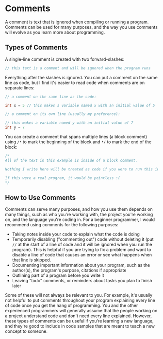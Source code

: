 # Comments

A comment is text that is ignored when compiling or running a program. Comments
can be used for many purposes, and the way you use comments will evolve as you
learn more about programming.

## Types of Comments

A single-line comment is created with two forward-slashes:

```java
// this text is a comment and will be ignored when the program runs
```

Everything after the slashes is ignored. You can put a comment on the same line
as code, but I find it's easier to read code when comments are on separate
lines:

```java
// a comment on the same line as the code:

int x = 5 // this makes a variable named x with an initial value of 5

// a comment on its own line (usually my preference):

// this makes a variable named y with an initial value of 7
int y = 7
```

You can create a comment that spans multiple lines (a block comment) using `/*`
to mark the beginning of the block and `*/` to mark the end of the block:

```java
/*
All of the text in this example is inside of a block comment.

Nothing I write here will be treated as code if you were to run this in jshell.

If this were a real program, it would be pointless :(
*/
```

## How to Use Comments

Comments can serve many purposes, and how you use them depends on many things,
such as who you're working with, the project you're working on, and the language
you're coding in. For a beginner programmer, I would recommend using comments
for the following purposes:
- Taking notes inside your code to explain what the code is doing
- Temporarily disabling ("commenting out") code without deleting it (put `//` at
the start of a line of code and it will be ignored when you run the program).
This is helpful if you are trying to fix a problem and want to disable a line of
code that causes an error or see what happens when that line is skipped.
- Documenting important information about your program, such as the author(s),
the program's purpose, citations if appropriate
- Outlining part of a program before you write it
- Leaving "todo" comments, or reminders about tasks you plan to finish later

Some of these will not always be relevant to you. For example, it's usually not
helpful to put comments throughout your program explaining every line of code
once you get the hang of programming.
You and the other experienced programmers will generally assume that the people
working on a project understand code and don't need every line explained.
However, these types of comments can be useful if you're learning a new
language, and they're good to include in code samples that are meant to teach
a new concept to someone.
